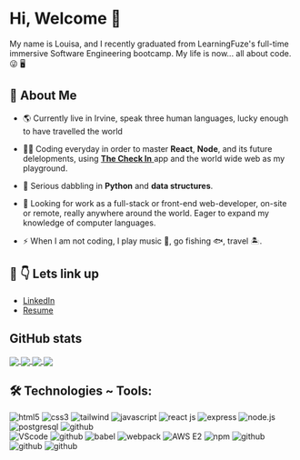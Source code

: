 # Hi, Welcome 👋
 My name is Louisa, and I recently graduated from LearningFuze's full-time immersive Software Engineering bootcamp. 
 My life is now... all about code. :stuck_out_tongue_winking_eye:	:desktop_computer:
## :mag_right: About Me
* :earth_americas: Currently live in Irvine, speak three human languages, lucky enough to have travelled the world	
* :woman_technologist: Coding everyday in order to master **React**, **Node**, and its future delelopments, using [**The Check In** ](https://the-check-in.louisawhitaker.com/) app and the world wide web as my playground. 
* :brain: Serious dabbling in **Python** and **data structures**. 

* :briefcase: Looking for work as a full-stack or front-end web-developer, on-site or remote, really anywhere around the world. Eager to expand my knowledge of computer languages.
* ⚡ When I am not coding, I play music :microphone:, go fishing :fish:, travel :desert_island:.


## 🚀 :point_down: Lets link up
* [LinkedIn](https://www.linkedin.com/in/louisa-whitaker/)
* [Resume](https://flowcv.com/resume/fkodbpiw88)

## GitHub stats
<a href="https://github.com/louiewhitz">
<img align="center" src="https://github-readme-stats.vercel.app/api?username=louiewhitz&hide=stars&show_icons=true&theme=transparent&include_all_commits=true&count_private=true">
</a>
<a href="https://github.com/louiewhitz">
<img align="center" src="https://github-readme-stats.vercel.app/api/top-langs/?username=louiewhitz&layout=compact">
</a>

<a href="https://github.com/louiewhitz/the-check-in">
  <img align="center" src="https://github-readme-stats.vercel.app/api/pin/?username=louiewhitz&repo=the-check-in&show_owner=true" />
</a>
<a href="https://github.com/louiewhitz/the-check-in">
  <img align="center" src="https://github-readme-stats.vercel.app/api/pin/?username=louiewhitz&repo=capture-nasa&show_owner=true" />
</a>


## 🛠️ Technologies ~ Tools:
<div class="tech" align=left>
  <img src="https://img.shields.io/badge/-HTML5-red?logo=html5&logoColor=white" alt="html5"/>
  <img src="https://img.shields.io/badge/-CSS3-blue?logo=css3&logoColor=white" alt="css3"/>
  <img src="https://img.shields.io/badge/-Bootstrap-6440CE?logo=bootstrap&logoColor=white" alt="tailwind"/>
  <img src="https://img.shields.io/badge/-JavaScript-444?logo=javascript&logoColor=yellow" alt="javascript"/>
  <img src="https://img.shields.io/badge/-React-3c4156?logo=react&logoColor=61DAFB" alt="react js"/>
  <img src="https://img.shields.io/badge/-EXPRESS-000?logo=express&logoColor=white" alt="express"/>
  <img src="https://img.shields.io/badge/-NODEJS-339933?logo=node.js&logoColor=white" alt="node.js"/>
  <img src="https://img.shields.io/badge/-PostgreSQL-396EA3?logo=postgresql&logoColor=white" alt="postgresql"/>
    <img src="https://img.shields.io/badge/-Python-plue?logo=python&logoColor=white" alt="github"/>

  <br>
  
  <img src="https://img.shields.io/badge/-VSCode-2B3A42?logo=visualstudiocode&logoColor=white" alt="VScode"/>
  <img src="https://img.shields.io/badge/-Figma-pink?logo=figma&logoColor=white" alt="github"/>
  <img src="https://img.shields.io/badge/-Babel-444?logo=babel&logoColor=yellow" alt="babel"/>
  <img src="https://img.shields.io/badge/-Webpack-2B3A42?logo=webpack&logoColor=8DD6F9" alt="webpack"/>
  <img src="https://img.shields.io/badge/-AWS E2-green?logo=amazonaws&logoColor=white" alt="AWS E2"/>

  <img src="https://img.shields.io/badge/-AWS Bucket-BC432B?logo=amazonaws&logoColor=white" alt="npm"/>

  <img src="https://img.shields.io/badge/-GitHub-000?logo=github&logoColor=white" alt="github"/>
  <img src="https://img.shields.io/badge/-Docker-yellow?logo=docker&logoColor=white" alt="github"/>
  <img src="https://img.shields.io/badge/-Ubuntu-purple?logo=ubuntu&logoColor=white" alt="github"/>

  
</div>




